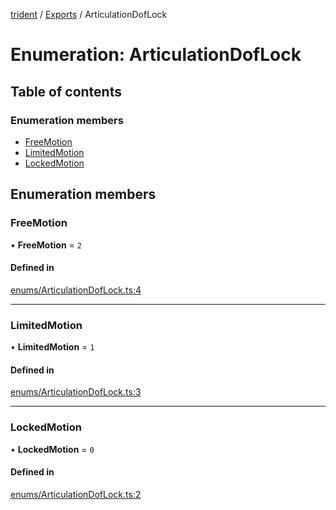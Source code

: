 [trident](../README.md) / [Exports](../modules.md) / ArticulationDofLock

# Enumeration: ArticulationDofLock

## Table of contents

### Enumeration members

- [FreeMotion](ArticulationDofLock.md#freemotion)
- [LimitedMotion](ArticulationDofLock.md#limitedmotion)
- [LockedMotion](ArticulationDofLock.md#lockedmotion)

## Enumeration members

### FreeMotion

• **FreeMotion** = `2`

#### Defined in

[enums/ArticulationDofLock.ts:4](https://github.com/AIFanatic/Trident/blob/61d4a9b/src/enums/ArticulationDofLock.ts#L4)

___

### LimitedMotion

• **LimitedMotion** = `1`

#### Defined in

[enums/ArticulationDofLock.ts:3](https://github.com/AIFanatic/Trident/blob/61d4a9b/src/enums/ArticulationDofLock.ts#L3)

___

### LockedMotion

• **LockedMotion** = `0`

#### Defined in

[enums/ArticulationDofLock.ts:2](https://github.com/AIFanatic/Trident/blob/61d4a9b/src/enums/ArticulationDofLock.ts#L2)
